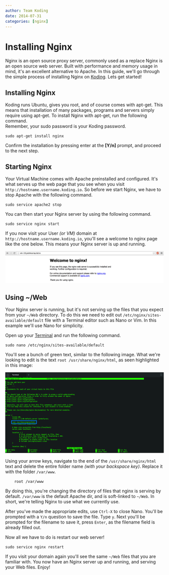 ```yaml
---
author: Team Koding
date: 2014-07-31
categories: [nginx]
---
```


# Installing Nginx

Nginx is an open source proxy server, commonly used as a replace
Nginx is an open source web server. Built with performance and memory usage in 
mind, it's an excellent alternative to Apache. In this guide, we'll go through 
the simple process of installing Nginx on [Koding][koding]. Lets get started!


## Installing Nginx

Koding runs Ubuntu, gives you root, and of course comes with apt-get. This 
means that installation of many packages, programs and servers simply require 
using apt-get. To install Nginx with apt-get, run the following command.  
Remember, your sudo password is your Koding password.

```
sudo apt-get install nginx
```

Confirm the installation by pressing enter at the **[Y/n]** prompt, and proceed 
to the next step.

## Starting Nginx

Your Virtual Machine comes with Apache preinstalled and configured. It's 
what serves up the web page that you see when you visit 
`http://hostname.username.koding.io`. So before we start Nginx, we have 
to stop Apache with the following command.

```
sudo service apache2 stop
```

You can then start your Nginx server by using the following command.

```
sudo service nginx start
```

If you now visit your User *(or VM)* domain at 
`http://hostname.username.koding.io`, you'll see a welcome to nginx page 
like the one below. This means your Nginx server is up and running.

![nginx welcome](nginx.png)


## Using ~/Web

Your Nginx server is running, but it's not serving up the files that you expect 
from your `~/Web` directory. To do this we need to edit out 
`/etc/nginx/sites-available/default` file with a Terminal editor such as Nano 
or Vim. In this example we'll use Nano for simplicity.

Open up your [Terminal][terminal] and run the following command.

```
sudo nano /etc/nginx/sites-available/default
```

You'll see a bunch of green text, similar to the following image. What we're 
looking to edit is the text `root /usr/share/nginx/html`, as seen highlighted 
in this image:

![default nginx html](nano.png)

Using your arrow keys, navigate to the end of the `/usr/share/nginx/html` text 
and delete the entire folder name *(with your backspace key)*. Replace it with 
the folder `/var/www`.

```
    root /var/www
```

By doing this, you're changing the directory of files that nginx is serving by 
default. `/var/www` is the default Apache dir, and is soft-linked to `~/Web`. 
In short, we're telling Nginx to use what we currently use.

After you've made the appropriate edits, use `Ctrl-X` to close Nano. You'll be 
prompted with a `Y/n` question to save the file. Type `y`. Next you'll be 
prompted for the filename to save it, press `Enter`, as the filename field is 
already filled out.

Now all we have to do is restart our web server!

```
sudo service nginx restart
```

If you visit your domain again you'll see the same `~/Web` files that you are 
familiar with. You now have an Nginx server up and running, and serving your 
Web files. Enjoy!



[koding]: https://koding.com
[terminal]: https://koding.com/Terminal
